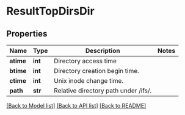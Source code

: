 # ResultTopDirsDir

## Properties
Name | Type | Description | Notes
------------ | ------------- | ------------- | -------------
**atime** | **int** | Directory access time | 
**btime** | **int** | Directory creation begin time. | 
**ctime** | **int** | Unix inode change time. | 
**path** | **str** | Relative directory path under /ifs/. | 

[[Back to Model list]](../README.md#documentation-for-models) [[Back to API list]](../README.md#documentation-for-api-endpoints) [[Back to README]](../README.md)


